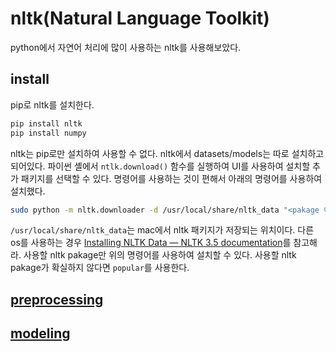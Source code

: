 # nltk(Natural Language Toolkit)

python에서 자연어 처리에 많이 사용하는 nltk를 사용해보았다. 

## install

pip로 nltk를 설치한다.

```bash
pip install nltk
pip install numpy
```

nltk는 pip로만 설치하여 사용할 수 없다. nltk에서 datasets/models는 따로 설치하고 되어있다. 파이썬 셸에서 `ntlk.download()` 함수를 실행하여 UI를 사용하여 설치할 추가 패키지를 선택할 수 있다. 명령어를 사용하는 것이 편해서 아래의 명령어를 사용하여 설치했다.

```bash
sudo python -m nltk.downloader -d /usr/local/share/nltk_data "<pakage 이름>"
```

`/usr/local/share/nltk_data`는 mac에서 nltk 패키지가 저장되는 위치이다. 다른 os를 사용하는 경우 [Installing NLTK Data — NLTK 3.5 documentation](http://www.nltk.org/data.html#interactive-installer)를 참고해라. 사용할 nltk pakage만 위의 명령어를 사용하여 설치할 수 있다. 사용할 nltk pakage가 확실하지 않다면 `popular`를 사용한다.

## [preprocessing](./preprocessing)

## [modeling](./modeling)